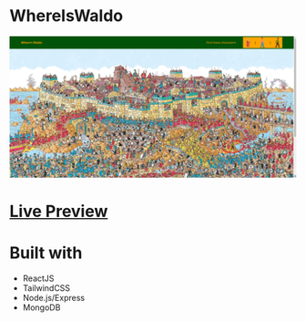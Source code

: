# WhereIsWaldo
![where's Waldo](waldohome.png)

# <a href="https://where-is-waldo-gfa1l20u8-brdorads-projects.vercel.app">Live Preview</a>

# Built with
- ReactJS
- TailwindCSS
- Node.js/Express
- MongoDB